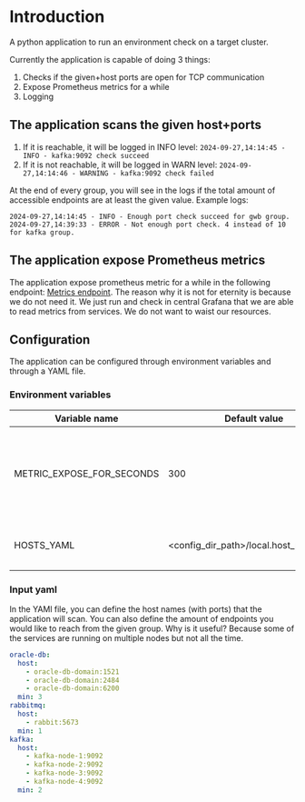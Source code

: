 # Introduction

A python application to run an environment check on a target cluster.

Currently the application is capable of doing 3 things:

1. Checks if the given+host ports are open for TCP communication
2. Expose Prometheus metrics for a while
3. Logging

## The application scans the given host+ports

1. If it is reachable, it will be logged in INFO level: `2024-09-27,14:14:45 - INFO - kafka:9092 check succeed`
2. If it is not reachable, it will be logged in WARN level: `2024-09-27,14:14:46 - WARNING - kafka:9092 check failed`

At the end of every group, you will see in the logs if the total amount of accessible endpoints are at least the given value. Example logs:

```Log
2024-09-27,14:14:45 - INFO - Enough port check succeed for gwb group.
2024-09-27,14:39:33 - ERROR - Not enough port check. 4 instead of 10 for kafka group.
```

## The application expose Prometheus metrics

The application expose prometheus metric for a while in the following endpoint: [Metrics endpoint](http://localhost:8080/backend/metrics). The reason why it is not for eternity is because we do not need it. We just run and check in central Grafana that we are able to read metrics from services. We do not want to waist our resources.

## Configuration

The application can be configured through environment variables and through a YAML file.

### Environment variables

| Variable name | Default value | Description |
|---------------|---------------|-------------|
| METRIC_EXPOSE_FOR_SECONDS | 300 | The total number of seconds the service should expose the prometheus metrics. |
| HOSTS_YAML | <config_dir_path>/local.host_ports.yaml | The path of the input configuration YAML. |

### Input yaml

In the YAMl file, you can define the host names (with ports) that the application will scan. You can also define the amount of endpoints you would like to reach from the given group. Why is it useful? Because some of the services are running on multiple nodes but not all the time.

```Yaml
oracle-db:
  host:
    - oracle-db-domain:1521
    - oracle-db-domain:2484
    - oracle-db-domain:6200
  min: 3
rabbitmq:
  host:
    - rabbit:5673
  min: 1
kafka:
  host:
    - kafka-node-1:9092
    - kafka-node-2:9092
    - kafka-node-3:9092
    - kafka-node-4:9092
  min: 2
```
